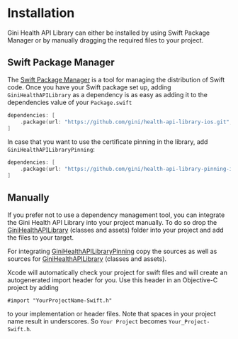 Installation
=============================

Gini Health API Library can either be installed by using Swift Package Manager or by manually dragging the required files to your project.

## Swift Package Manager

The [Swift Package Manager](https://swift.org/package-manager/)  is a tool for managing the distribution of Swift code.
Once you have your Swift package set up, adding `GiniHealthAPILibrary` as a dependency is as easy as adding it to the dependencies value of your `Package.swift`

```swift
dependencies: [
    .package(url: "https://github.com/gini/health-api-library-ios.git", .exact("4.0.0"))
]
```

In case that you want to use the certificate pinning in the library, add `GiniHealthAPILibraryPinning`:
```swift
dependencies: [
    .package(url: "https://github.com/gini/health-api-library-pinning-ios.git", .exact("4.0.0"))
]
```

## Manually

If you prefer not to use a dependency management tool, you can integrate the Gini Health API Library into your project manually.
To do so drop the [GiniHealthAPILibrary](https://github.com/gini/gini-mobile-ios/tree/main/HealthAPILibrary/GiniHealthAPILibrary) (classes and assets) folder into your project and add the files to your target.

For integrating [GiniHealthAPILibraryPinning](https://github.com/gini/gini-mobile-ios/tree/main/HealthAPILibrary/GiniHealthAPILibraryPinning) copy the sources as well as sources for [GiniHealthAPILibrary](https://github.com/gini/gini-mobile-ios/tree/main/HealthAPILibrary/GiniHealthAPILibrary) (classes and assets).

Xcode will automatically check your project for swift files and will create an autogenerated import header for you.
Use this header in an Objective-C project by adding

```Obj-C
#import "YourProjectName-Swift.h"
```

to your implementation or header files. Note that spaces in your project name result in underscores. So `Your Project` becomes `Your_Project-Swift.h`.
